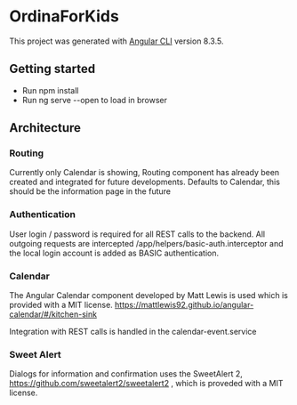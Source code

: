 # OrdinaForKids

This project was generated with [Angular CLI](https://github.com/angular/angular-cli) version 8.3.5.

## Getting started
- Run npm install
- Run ng serve --open to load in browser

## Architecture

### Routing
Currently only Calendar is showing, Routing component has already been created and integrated for future developments. Defaults to Calendar, this should be the information page in the future

### Authentication
User login / password is required for all REST calls to the backend. All outgoing requests are intercepted /app/helpers/basic-auth.interceptor and the local login account is added as BASIC authentication.

### Calendar
The Angular Calendar component developed by Matt Lewis is used which is provided with a MIT license. https://mattlewis92.github.io/angular-calendar/#/kitchen-sink

Integration with REST calls is handled in the calendar-event.service

### Sweet Alert
Dialogs for information and confirmation uses the SweetAlert 2, https://github.com/sweetalert2/sweetalert2 , which is proveded with a MIT license. 